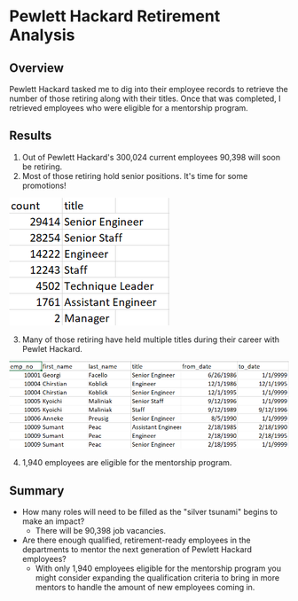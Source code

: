# Pewlett Hackard Retirement Analysis
## Overview
Pewlett Hackard tasked me to dig into their employee records to retrieve the number of those retiring along with their titles. Once that was completed, I retrieved employees who were eligible for a mentorship program. 

## Results
  1. Out of Pewlett Hackard's 300,024 current employees 90,398 will soon be retiring.
  2. Most of those retiring hold senior positions. It's time for some promotions!
  
   ![Retiring by Current Title](https://github.com/RyanWhited/Pewlett-Hackard-Analysis/blob/main/Resources/Retiring%20by%20Current%20Title.png)
   
  3. Many of those retiring have held multiple titles during their career with Pewlet Hackard.
  
  ![Multiple_Titles](https://github.com/RyanWhited/Pewlett-Hackard-Analysis/blob/main/Resources/Multiple_Titles.png)
  
  4. 1,940 employees are eligible for the mentorship program. 
  
## Summary 
  - How many roles will need to be filled as the "silver tsunami" begins to make an impact?
    - There will be 90,398 job vacancies. 
  - Are there enough qualified, retirement-ready employees in the departments to mentor the next generation of Pewlett Hackard employees?
    - With only 1,940 employees eligible for the mentorship program you might consider expanding the qualification criteria to bring in more mentors to handle the amount of new employees coming in. 

